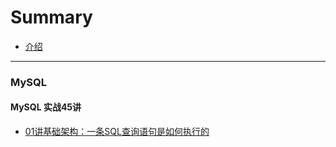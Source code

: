# Summary

* [介绍](README.md)

---

### MySQL

#### MySQL 实战45讲

* [01讲基础架构：一条SQL查询语句是如何执行的](books/mysql-actions-36/chapter-1/01.md)
